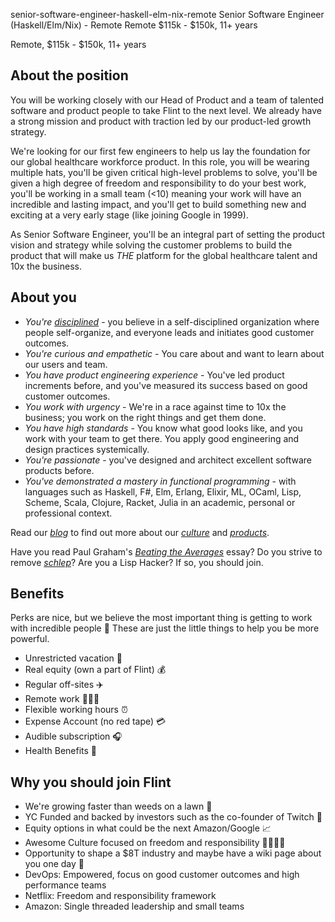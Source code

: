 senior-software-engineer-haskell-elm-nix-remote
Senior Software Engineer (Haskell/Elm/Nix) - Remote
Remote
$115k - $150k, 11+ years


Remote, $115k - $150k, 11+ years

## About the position
You will be working closely with our Head of Product and a team of talented software and product people to take Flint to the next level. We already have a strong mission and product with traction led by our product-led growth strategy.

We're looking for our first few engineers to help us lay the foundation for our global healthcare workforce product. In this role, you will be wearing multiple hats, you'll be given critical high-level problems to solve, you'll be given a high degree of freedom and responsibility to do your best work, you'll be working in a small team (<10) meaning your work will have an incredible and lasting impact, and you'll get to build something new and exciting at a very early stage (like joining Google in 1999).

As Senior Software Engineer, you'll be an integral part of setting the product vision and strategy while solving the customer problems to build the product that will make us _THE_ platform for the global healthcare talent and 10x the business.

## About you
- _You're [disciplined](https://www.jimcollins.com/concepts/a-culture-of-discipline.html)_ - you believe in a self-disciplined organization where people self-organize, and everyone leads and initiates good customer outcomes.
- _You're curious and empathetic_ - You care about and want to learn about our users and team.
- _You have product engineering experience_ - You've led product increments before, and you've measured its success based on good customer outcomes.
- _You work with urgency_ - We're in a race against time to 10x the business; you work on the right things and get them done.
- _You have high standards_ - You know what good looks like, and you work with your team to get there. You apply good engineering and design practices systemically.
- _You're passionate_ - you've designed and architect excellent software products before.
- _You've demonstrated a mastery in functional programming_ - with languages such as Haskell, F#, Elm, Erlang, Elixir, ML, OCaml, Lisp, Scheme, Scala, Clojure, Racket, Julia in an academic, personal or professional context.

Read our _[blog](https://withflint.com/blog)_ to find out more about our _[culture](https://withflint.com/blog/culture)_ and _[products](https://withflint.com/blog/growth-and-product)_.

Have you read Paul Graham's _[Beating the Averages](http://www.paulgraham.com/avg.html)_ essay? Do you strive to remove _[schlep](http://www.paulgraham.com/schlep.html)_? Are you a Lisp Hacker? If so, you should join.

## Benefits

Perks are nice, but we believe the most important thing is getting to work with incredible people 🤗 These are just the little things to help you be more powerful.

- Unrestricted vacation 🌴
- Real equity (own a part of Flint) 💰
- Regular off-sites ✈️
- Remote work 👩🏽‍💻
- Flexible working hours ⏰
- Expense Account (no red tape) 💳
- Audible subscription 🎧
- Health Benefits 🏥


## Why you should join Flint
- We're growing faster than weeds on a lawn 🌱
- YC Funded and backed by investors such as the co-founder of Twitch 💸
- Equity options in what could be the next Amazon/Google 📈
- Awesome Culture focused on freedom and responsibility 👨‍👩‍👧‍👦
- Opportunity to shape a $8T industry and maybe have a wiki page about you one day 📜
- DevOps: Empowered, focus on good customer outcomes and high performance teams
- Netflix: Freedom and responsibility framework
- Amazon: Single threaded leadership and small teams